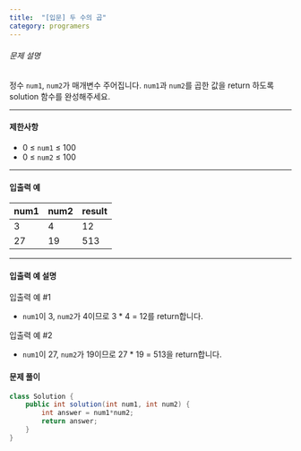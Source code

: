 ```yaml
---
title:  "[입문] 두 수의 곱"
category: programers
---
```



###### 문제 설명

정수 `num1`, `num2`가 매개변수 주어집니다. `num1`과 `num2`를 곱한 값을 return 하도록 solution 함수를 완성해주세요.

------

#### 제한사항

- 0 ≤ `num1` ≤ 100
- 0 ≤ `num2` ≤ 100

------

#### 입출력 예

| num1 | num2 | result |
| ---- | ---- | ------ |
| 3    | 4    | 12     |
| 27   | 19   | 513    |

------

#### 입출력 예 설명

입출력 예 #1

- `num1`이 3, `num2`가 4이므로 3 * 4 = 12를 return합니다.

입출력 예 #2

- `num1`이 27, `num2`가 19이므로 27 * 19 = 513을 return합니다.



#### 문제 풀이

```java
class Solution {
    public int solution(int num1, int num2) {
        int answer = num1*num2;
        return answer;
    }
}
```



